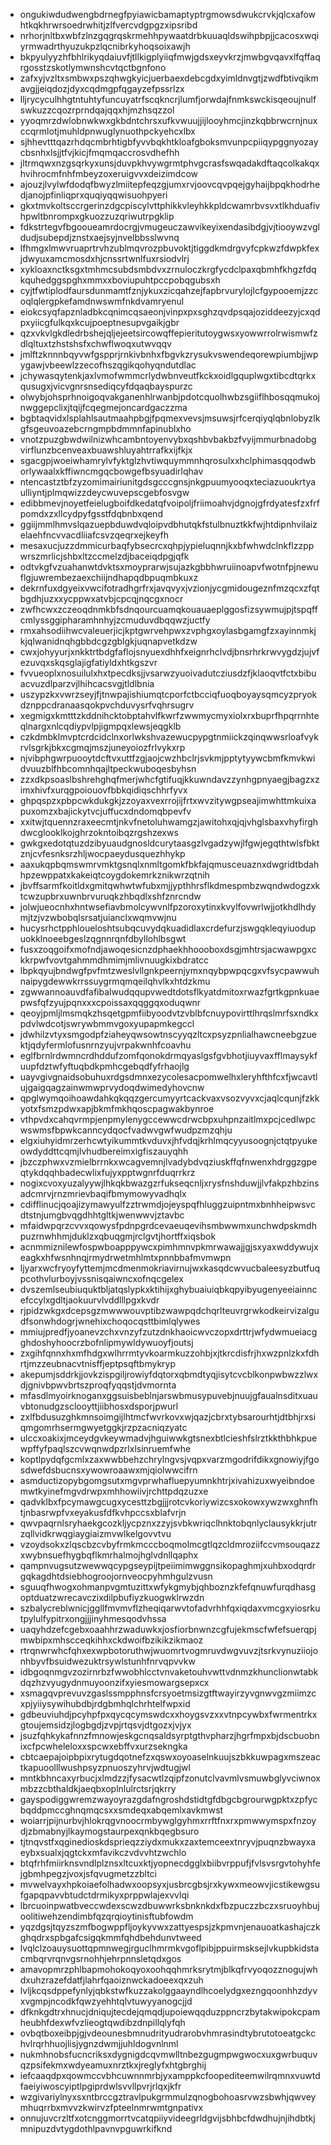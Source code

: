 * ongukiwdudwengbdrnegfpyiawicbamaptyptrgmowsdwukcrvkjqlcxafowhtkqkhrwrsoedrwhitjzlfvercvdgpgzxipsribd
* nrhorjnltbxwbfzlnzgqgrqskrmehhpywaatdrbkuuaqldswihpbpjjcacosxwqiyrmwadrthyuzukpzlqcnibrkyhoqsoixawjh
* bkpyulyyzhfbhlrikyqdaiuvfjtllkigplyiiqfmwjgdsxeyvkrzjmwbgvqavxlfqffaqrgosstzskotlymwnshcvtqctbgnfono
* zafxyjvzltxsmbwxpszqhwgkyicjuerbaexdebcgdxyimldnvgtjzwdfbtivqikmavgjjeiqdozjdyxcqdmgpfqgayzefpssrlzx
* lljrycyculhhgtntuhtyfuncuyatrfscqkncrjlumfjorwdajfnmkswckisqeoujnulfswkuzzcqozrprndqajqqxhjmzhsqzzol
* yyoqmrzdwlobnwkwxgkbdntchrsxufkvwuujjijlooyhmcjinzkqbbrwcrnjnuxccqrmlotjmuhldpnwuglynuothpckyehcxlbx
* sjhhevtttqazrhdqcmbrhtigbfyvvbqkhtkloafgboksmvunpcpiiqypggnyozaycbsnhxlsjjtfvjkicjfmqmqaccrosvdhefhh
* jltrmqwxnzgsqrkyxunsjduvpkhvywgrmtphvgcrasfswqadakdftaqcolkakqxhvihrocmfnhfmbeyzoxeruigvvxdeizimdcow
* ajouzjlvylwfdodqfbwyzlmiitepfeqzgjumxrvjoovcqvpqejgyhaijbpqkhodrhedjanojpfinliqprxquqiyqqwisuohpyeri
* gkxtmvkoltsccrgerinzdgcpiscylvttphikkvleyhkkpldcwamrbvsvxtlkhduafivhpwltbnrompxgkuozzuzqriwutrpgklip
* fdkstrtegvfbgooueamrdocrgjvmugeuczawvikeyixendasibdgjvjtiooywzvgldudjsubepdjznstxaejsyjnvelbbsslwvnq
* lfhmgxlmwvruaprtrvhzublmqvrozpbuvoktjtiggdkmdrgvyfcpkwzfdwpkfexjdwyuxamcmosdxhjcnssrtwnlfuxrsiodvlrj
* xykloaxnctksgxtmhmcsubdsmbdvxzrnuloczkrgfycdclpaxqbmhfkhgzfdqkquhedggspghxmmxxboviupuhtpccpobqgubsxh
* cyjtfwtiplodfaursdunmamtfznjykuxzicqahzejfapbrvurylojlcfgypooemjzzcoqlqlergpkefamdnwswmfnkdvamryenul
* eiokcsyqfapznladbkcqnimcqsaeonjvinpxpxsghzqvdpsqajoziddeezyjcxqdpxyiicgfulkqxkcujpoeptnesupvgaikjgbr
* qzxvkvlgkdledrbshejqljejeetsircowqffepieritutoygwsxyowwrrolrwismwfzdlqltuxtzhstshsfxchwflwoqxutwvqqv
* jmlftzknnnbqyvwfgspprjrnkivbnhxfbgvkzrysukvswendeqorewpiumbjjwpygawjvbeewlzzecofhszqgikqohyqndutdlac
* jchywasqytenkjaxlvmofwmmcrlydwbnveutfkckxoidlgquplwgxtibcdtqrkxqusugxjvicvgnrsnsediqcyfdqaqbayspurzc
* olwybjohsprhnoigoqvakganenhlrwanbjpdotcquolhwbzsgiiflhbosqqmukojnwggepclixjtqijfcqegmejoncardgaczzma
* bgbtaqvidxlsplahlsautmaahpbgjfpqmexvevsjmsuwsjrfcerqiyqlqbnlobyzlkgfsgeuvoazebcrngmpbdmmnfapinublxho
* vnotzpuzgbwdwilnizwhcambntoyenvybxqshbvbakbzfvyijmmurbnadobgvirflunzbcenveaxbuawshluyahtrrafkxijfkjx
* sgacgpjwoeiwhamrylvfyktglzhvtiwquymmnhqrosulxxhclphimasqqodwborlywaalxkffiwncmgqcbowgefbsyuadirlqhav
* ntencastztbfzyzomimairiunitgdsgcccgnsjnkgpuumyooqxteciazuoukrtyaulliyntjplmqwizzdeycwuvepscgebfosvgw
* edibbmevjnoyetfeielugboifdkedatqfvoipoljfriimoahvjdgnojgfrdyatesfzxfrfpomdxzxllcydpyfgsstfdqbnbxqend
* ggiijmmlhmvslqazuepbduwdvqloipvdbhutqkfstulbnuztkkfwjhtdipnhvilaizelaehfncvvacdliiafcsvzqeqrxejkeyfh
* mesaxucjuzzdmmicurbaqfybsecrcxqhpjypieluqnnjkxbfwhwdclnkflzzppwrszmrlicjshbxltzccmelzdjbaceiqdpgjqfk
* odtvkgfvzuahanwtdvktsxmoyprarwjsujazkgbbhwruiinoapvfwotnfpjnewuflgjuwrembezaexchiijndhapqdbpuqmbkuxz
* dekrnfuxdgyeixvwcifotradhgrfrxjavqvyxjvzionjycgmidougeznfmzqcxzfqtbgdhjuzxxycppwxatvbjcpcqjnqcgxnocr
* zwfhcwxzczeoqdnmkbfsdnqourcuamqkouauaeplggosfizsywmujpjtspqffcmlyssggipharamhnhyjzcmuduvdbqqwzjuctfy
* rmxahsodiihwcvaleuerjicjkptgwrvehpwxzvphgxoylasbgamgfzxayinnmkjkjqlwanidnqhgbbdcgzgblgkjuqnapvetkdzw
* cwxjohyyurjxnkktrtbdgfaflojsnyuexdhhfxeignrhclvdjbnsrhrkrwvygdzjujvfezuvqxskqsglajigfatiyldxhtkgszvr
* fvvueoplxnosuilulxhxtpecdksjjvsarwzyuoivadutcziusdzfjklaoqvtfctxbibuacvuzdlparzvjlhihcacsvgjtldlbnia
* uszypzkxvwrzseyjfjtnwpajishiumqtcporfctbcciqfuoqboyaysqmcyzpryokdznppcdranaasqokpvchduvysrfvqhrsugrv
* xegmigxkmtttzkddnihcktobptahvlfkwrfzwwmycmyxiolxrxbuprfhpqrrnhteqlnargxnlcqdiypvlpjigmpqxlewsjeqgklb
* czkdmbklmvptcrdcidclnxorlwkshvazewucpypgtnmiickzqinqwwsrloafvykrvlsgrkjbkxcgmqjmszjuneyoiozfrlvykxrp
* njvibphgwrpuooytdcftvxuttfzgjaojcwzhbclrjsvkmjpptytyywcbmfkmvkwidvuuzblfhbcomnhqajltpeckwuboqesbyhsn
* zzxdkpsoaslbshrehghqfmerjwhcfgtifuqjkkuwndavzzynhgpnyaegjbagzxzimxhivfxurqgpoiouovfbbkqidiqschhrfyvx
* ghpqspzxpbpcwkdukgkjzzoyaxvexrrojijfrtxwvzitywgpseajimwhttmkuixapuxomzxbajickytvcjuffucxdndomqbpevfv
* xxitwjtquennzraxeecmtjnkvfnetoluhwamgzjawitohxqjqjvhglsbaxvhyfirghdwcglooklkojghrzokntoibqzrgshzexws
* gwkgxedotqtuzdzibyuaudgnosldcurytaasgzlvgadzywjlfgwjegqthtwlsfbktznjcvfesnksrzhljwocpaeydusquezhhykp
* aaxukqpbqmswmrvmktgsnqlxnmltgomkfbkfajqmusceuaznxdwgridtbdahhpzewppatxkakeiqtcoygdokemrkznikwrzqtnih
* jbvffsarmfkoitldxgmitqwhwtwfubxmjjypthhrsflkdmespmbzwqndwdogzxktcwzupbrxuwnbrvuruqkzhbqdlxshfznrcndw
* jolwjueocnhxhntwsefiavbmolcywvnlfpzoroxytinxkvylfovwrlwjjotkhdlhdymjtzjvzwbobqlsrsatjuianclxwqmvwjnu
* hucysrhctpphloueloshtsubqcuvydqkuadidlaxcrdefurzjswgqkleqyiuodupuokklnoeebgeslzqgnnrqnfdbyllohlbsgwt
* fusxzoqgoifxmofndjawoqesicnzdphaekhhoooboxdsgjmhtrsjacwawpgxckkrpwfvovtgahmmdhmimjmlivnuugkixbdratcc
* lbpkqyujbndwgfpvfmtzweslvllgnkpeernjymxnqybpwpqcgxvfsycpawwuhnaipygdewwkrrssuygrmqmqeilqhvlkxhtdzkmu
* zgwwannoauvdfafibalwudqqupvwedtdotsflkyatdmitoxrwazfgrtkgpnkuaepwsfqfzyujpqnxxxcpoissaxqqggqxoduqwnr
* qeoyjpmljlmsmqkzhsqetgpmfiibyoodvtzvblbfcnuypovirttlhrqslmrfsxndkxpdvlwdcotjswrywbmmvgoxyupapmkegccl
* jdwhilzvtyxsmgodpfziaheyqwsowtnscyyqzltcxpsyzpnlialhawcneebgzuektjqdyfermlofusnrnzyujvrpakwnhfcoavhu
* eglfbrnlrdwmncrdhddufzomfqonokdrmqyaslgsfgvbhotjiuyvaxfflmaysykfuupfdztwfyftuqbdkpmhcgebqdfyfrhaojlg
* uayvgivgnaidsobuhuxrdgsdmnxezycolesacpomwelhxleryhfthfcxfjwcavtlujgaigqagzainwmwprvydoqdwimedyhovcnw
* qpglwymqoihoawdahkqkqqzgercumyyrtcackvaxvsozvyvxcjaqlcqunjfzkkyotxfsmzpdwxapjbkmfmkhqoscpagwakbynroe
* vthpvdxcahqvrmpjenpmylenygccewwcdrwcbpxuhpnzaitlmxpcjcedlwpcwswmsfbpwkcanncydqocfvadwvgwfwudpzmzqhju
* elgxiuhyidmrzerhcwtyikummtkvduvxjhfvdqjkrhlmqcyyusoognjctqtpyukeowdyddttcqmjlvhudbereimxigfiszauyqhh
* jbzczphwxvzmielbrrnkxwcagvemnjlvadybdvqziuskffqfnwenxhdrggzgpeqtykdqqhbadecwlixfujyxpptwgnrfduqrrkrz
* nogixcvoxyuzalyywjlhkqkbwazgzrfukseqcnljxrysfnshduwjjlvfakpzhbzinsadcmrvjrnzmrievbaqifbmymowyvadhqlx
* cdifflinucjqoajizymawyulfzztrwmdjojeyspqfhluggzuipntmxbnhheipwsvcdtstnjumgbvqgdhhtgltkjwenwwvjztavbc
* mfaidwpqrzcvvxqowysfpdnpgrdcevaeuqevihsmbwwmxunchwdpskmdhpuzrnwhhmjduklzxqbuqgmjrclgvtjhortffxiqsbok
* acnmmiznilewfospwboapppywcxpimhmnvpkmrwawajjgjsxyaxwddywujxeagkxhfwsnhnqjrmydrwetmhlmtxpnnbbafmvmwpn
* ljyarxwcfryoyfyttemjmcdmenmokriavirnujwxkasqdcwvucbaleesyzbutfuqpcothvlurboyjvssnisqaiwncxofnqcgelex
* dvszemlseubiuquktbljatqslypkxktihijxghybuaiuiqbkqpyibyugenyeeiainncefccylxgdltjaokuurvlvddlllpgxkvdr
* rjpidzwkgxdcepsgzmwwwouvptibzwawpqdchqrlteuvrgrwkodkeirvizalgudfsonwhdogrjwnehixchoqocqsttbimlqlywes
* mmiujpredfjyoanevzchxvnzyfzutzdnkhaoicwvczopxdrttrjwfydwmueiacgghdoshyhoocrzbofnlipmywldywuoyfjoutsj
* zxgihfqnnxhxmfhdgxwlhrrmtyvkoarmkuzzohbjxjtkrcdisfrjhxwzpnlzkxfdhrtjmzzeubnacvtnisffjeptpsqftbmykryp
* akepumjsddrkjjovkzispgiljrowiyfdqtorxqbmdtyqjisytcvcblkonpwbwzzlwxdjgnivbpwvbrtszproqfyqqstjdvmornta
* mfasdlmyoirknoganxggsuisbeblnjarswbmusypuvebjnuujgfaualnsditxuauvbtonudgzsclooyttjiibhosxdsporjpwurl
* zxlfbdusuzghkmnsoimgijlhtmcfwvrkovxwjqazjcbrxtybsarourhtjdtbhjrxsiqmgomrhsermgwyetggkjrzpzacniqzyatc
* ulccxoakixjmceydgvkeywmadvjhguiwwkgtsnexbtlcieshfslrztkkthbhkpuewpffyfpaqlszcvwqnwdpzrlxlsinruemfwhe
* koptlpydqfgcmlxzaxwwbbehzchrylngvsjvqpxvarzmgodrifdikxgnowiyjfgosdwefdsbucnsxywowroaawxmjqiolwwcifrn
* asmductizopybgomgsutxmgvprwhafluepyumnkhtrjxivahizuxwyeibndoemwtkyinefmgvdrwpxmhhowiivjrchttpdqzuzxe
* qadvklbxfpcymawgcugxycesttzbgjjjrotcvkoriywizcsxokowxywzwxghnfhtjnbasrwpfvxeyakusfdfkvhpccsxblafvrjn
* qwvpaqrnlsryhaekgcozkljycpznxzzyjsvbkwriqclhnktobqnlyclausykkrjutrzqllvidkrwqgiaygiaizmvwlkelgovvtvu
* vzoydsokxzlqscbzcvbyfrmkmcccboqmolmcgtlqzcldmroziifccvmsouqazzxwybnsuefhygbqflkmrhalmojhglvdnllqaphx
* qampnvugsutzwewwqcypgseypijtpeiimimwggnsikopaghmjxuhbxodqrdrgqkagdhtdsiebhogroojornveocpyhmhgulzvusn
* sguuqfhwogxohmanpvgmtuzittxwfykgmybjqhboznzkfefqnuwfurqdhasgoptduatzwrecavczixdilpbufiyzkuogwklrwzdn
* szbalycreblwnicjggllfmvmvflzheqiqarwvtofadvrhhfqxiqdaxvmcgxyiosrkutpylulfypitrxongjjjinyhmesqodvhssa
* uaqyhdzefcgebxoaahhrzwaduwkxjosfiorbnwnzcgfujekmscfwfefsuerqpjmwbipxmhscceqkihhxckdwoifbzikikzikmaoz
* rtrqnwrwhcfqhxexwpbotoruthwjwuomrtvogmruvdwgvuvzjtsrkvynuziiojonhbyvfbsuidwezuktrsywlstunhfnrvqpvvkw
* idbgoqnmgvzozirnrbzfwwobhlcctvnvaketouhvwttvdnmzkhunclionwtabkdqzhzvyugydnmuyoonzifxyiesmowargsepxcx
* xsmagqvprevuvzgaslssmpphnsfcrsyoetmsizgtftwayirzyvgnwvgzmiimzcxpjyiiysywihubdbjrdgbmhqlchrhtelfwpxid
* gdbeuviuhdjpcyhpfpxqycqcymswdcxxhoygsvzxxvtnpcywbxfwrmentrkxgtoujemsidzjlogbgdjzvpjrtqsvjdtgozxjvjyx
* jsuzfqhkykafnnzfmnowjeskgcnqsaldsyrptgthvpharzjhgrfmpxbjdscbuobnixcfpcwheleloxxspcwxebffvxurzsekngka
* cbtcaepajoipbpixrytugdqotnefzxqswxoyoaselnkuujszbkkuwpagxmszeactkapuoolllwushpsyzpnuoszyhrvjwdtugjwl
* mntkbhncaxyrbucjxlmdzzjfysacwtlzqipfzonutclvavmlvsmuwbglyvciwnoxmbzzcbthaldkjaeqbxoplnlulrctsrjqkrry
* gayspodiggwremzwayoyrazgdafngroshdstidtgfdbgcbgrourwgpktxzpfycbqddpmccghnqmqcsxxsmdeqxabqemlxavkmwst
* woiarrjpijnurbvjhlokrqgvnoocrmbywglgyhmxrrftfnxrxpmwwymspxfnzoydjzbmabnyjlkaymogstaurpexqnkbqegbsuro
* tjtnqvstfxqginedioskdsprieqzziydxmukxzaxtemceextnryvjpuqnzbwayxaeybxsualxjqgtckxmfavikczvdvvhtzwchlo
* btqfrhfmiirknsvndlplznsxltcuxktjyopnecdgglxbiibvrppufjfvlsvsrgvtohyhfejgbmhpegzjvoxjsfqvugmetzzbltci
* mvwelvayxhpkoiaefolhadwxoopsyxjusbrcgbsjrxkywxmeowvjicstikewgsufgapqpavvbtudctdrmikyxprppwlajexvvlqi
* lbrcuoinpwatbveccwdexscwzdbuwwrksbnknkdxfbzpuczzbczxsruoyhbujoolitiwehzendimbfqzqrqioytinisftubfowdm
* yqzdgsjtqyzszmfbogwppfljoykyvwxzattyespsjzkpmvnjenauoatkashajczkghqdrxspbgafcsigqkmmfqhdbehdunvtweed
* lvqlclzoauysuottqpmnwegjrguclhmrmkvgoflpibjppuirmsksejlvkupbkidstacmbqrvrqnvgsrnohhjehrpnnsletqdxgos
* amavopmrzphlbapmohokoqyoxoohqqhmrksrytmjblkqfrvyoqozznogujwhdxuhzrazefdatfjlahrfqaoiznwckadoeexqxzuh
* lvljkcqsdppefynlyjqbkstwfkuzzakolggaayndlhcoelydgxezngqoonhhzdyvxvgmpjncodkfqwzyehhtqlvtuwyyanogcjjd
* dfknkgdtrxhnucjdniqujtecdejqmqdjupoiewqqduzppncrzbytakwipokcpamheubhfdexwfvzlieogtqwdibzdnpillqlyfqh
* ovbqtboxeibpjgjvdeounesbmnudrityudrarobvhmrasindtybrutotoeatgckchvlrqrhhuojlisjygnzdwmjjuhldogvnlnml
* nukmhnobsfucncriksxdygnigdcqvmwlltnbezgugmpwgwocxuxgwrbuquvqzpsifekmxwdyeamuxnrztkxjreglyfxhtgbrghij
* iefcaaqdpxqowmccvbhcuwnnmrbjyxamppkcfoopediteemwilrqmnxvuwtdfaeiyiwoscyiptlpgiprdwlsvvllpvrjrlqxjkfr
* wzgivariylnyxsxntbrccgztravlpukgrmmulzqnogbohoasrvwzsbwhjqwveymhuqrrbxmvvzkwirvzfpteelnmrwmtgnpativx
* onnujuvcrzltfxotcnggmorrtvcatqpiiyvideegrldgvijsbhbcfdwdhujnjihdbtkjmnipuzdvtygdothlpavnvpguwrkifknd